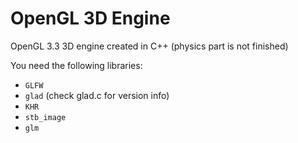 # OpenGL 3D Engine
OpenGL 3.3 3D engine created in C++ (physics part is not finished)

You need the following libraries:
* `GLFW`
* `glad` (check glad.c for version info)
* `KHR`
* `stb_image`
* `glm`
